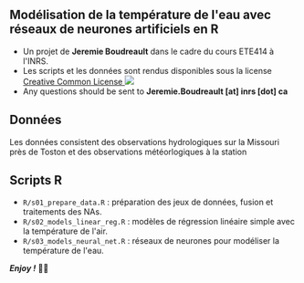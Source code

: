 Modélisation de la température de l'eau avec réseaux de neurones artificiels en R 
--------------------------------------------------------------------------------

+ Un projet de __Jeremie Boudreault__ dans le cadre du cours ETE414 à l'INRS.
+ Les scripts et les données sont rendus disponibles sous la license [Creative Common License ![](https://i.creativecommons.org/l/by-nc-nd/4.0/80x15.png)](http://creativecommons.org/licenses/by-nc-nd/4.0/)
+ Any questions should be sent to __Jeremie.Boudreault [at] inrs [dot] ca__


Données
--------------------------------------------------------------------------------


Les données consistent des observations hydrologiques sur la Missouri près de Toston et des observations météorlogiques à la station


Scripts R
--------------------------------------------------------------------------------


+ `R/s01_prepare_data.R` : préparation des jeux de données, fusion et traitements des NAs.
+ `R/s02_models_linear_reg.R` : modèles de régression linéaire simple avec la température de l'air.
+ `R/s03_models_neural_net.R` : réseaux de neurones pour modéliser la température de l'eau.


___Enjoy !___ ✌🏻